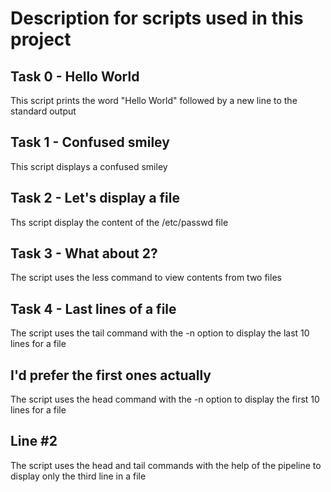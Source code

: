 # Description for scripts used in this project 

## Task 0 - Hello World
This script prints the word "Hello World" followed by a new line to the standard output

## Task 1 - Confused smiley
This script displays a confused smiley

## Task 2 - Let's display a file
Ths script display the content of the /etc/passwd file

## Task 3 - What about 2?
The script uses the less command to view contents from two files

## Task 4 - Last lines of a file
The script uses the tail command with the -n option to display the last 10 lines for a file

## I'd prefer the first ones actually
The script uses the head command with the -n option to display the first 10 lines for a file

## Line #2
The script uses the head and tail commands with the help of the pipeline to display only the third line in a file
